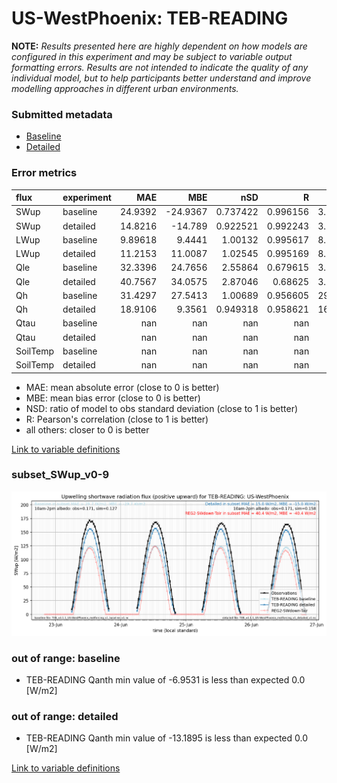 # US-WestPhoenix: TEB-READING

**NOTE:** *Results presented here are highly dependent on how models are configured in this experiment and may be subject to variable output formatting errors. Results are not intended to indicate the quality of any individual model, but to help participants better understand and improve modelling approaches in different urban environments.*

### Submitted metadata

- [Baseline](TEB-READING_US-WestPhoenix_baseline_attrs.md)
- [Detailed](TEB-READING_US-WestPhoenix_detailed_attrs.md)

### Error metrics

| flux     | experiment   |       MAE |      MBE |        nSD |          R |       5th |       95th |     RMSE |       cRMSE |     AMBE |        1-nSD |          1-R |   nSkewness |   nKurtosis |     Overlap |
|:---------|:-------------|----------:|---------:|-----------:|-----------:|----------:|-----------:|---------:|------------:|---------:|-------------:|-------------:|------------:|------------:|------------:|
| SWup     | baseline     |  24.9392  | -24.9367 |   0.737422 |   0.996156 |   3.58049 |  44.7927   |  28.6173 |   0.27316   |  24.9367 |   0.262578   |   0.00384416 |   0.725673  |   0.028442  |   0.135696  |
| SWup     | detailed     |  14.8216  | -14.789  |   0.922521 |   0.992243 |   3.34849 |  15.4528   |  16.5039 |   0.14253   |  14.789  |   0.0774791  |   0.00775695 |   2.26566   |   0.0728033 |   0.136741  |
| LWup     | baseline     |   9.89618 |   9.4441 |   1.00132  |   0.995617 |   8.86603 |  12.1142   |  11.9295 |   0.0936968 |   9.4441 |   0.00132007 |   0.00438289 |   0.0641433 |   0.0997219 |   0.0616257 |
| LWup     | detailed     |  11.2153  |  11.0087 |   1.02545  |   0.995169 |   8.12052 |  17.6202   |  13.6039 |   0.102742  |  11.0087 |   0.0254541  |   0.004831   |   0.0897783 |   0.111925  |   0.0621364 |
| Qle      | baseline     |  32.3396  |  24.7656 |   2.55864  |   0.679615 |   3.81077 | 142.99     |  60.1674 |   2.01714   |  24.7656 |   1.55864    |   0.320385   |   0.149618  |   0.733663  |   0.506111  |
| Qle      | detailed     |  40.7567  |  34.0575 |   2.87046  |   0.68625  |   3.81077 | 162.563    |  71.2486 |   2.30214   |  34.0575 |   1.87047    |   0.31375    |   0.293008  |   0.873785  |   0.538982  |
| Qh       | baseline     |  31.4297  |  27.5413 |   1.00689  |   0.956605 |  29.9538  |  30.8924   |  38.5134 |   0.295696  |  27.5413 |   0.00689317 |   0.0433952  |   0.110394  |   0.593444  |   0.522177  |
| Qh       | detailed     |  18.9106  |   9.3561 |   0.949318 |   0.958621 |  16.4979  |   0.318172 |  27.5688 |   0.284837  |   9.3561 |   0.0506795  |   0.041379   |   0.132532  |   0.734681  |   0.211062  |
| Qtau     | baseline     | nan       | nan      | nan        | nan        | nan       | nan        | nan      | nan         | nan      | nan          | nan          | nan         | nan         | nan         |
| Qtau     | detailed     | nan       | nan      | nan        | nan        | nan       | nan        | nan      | nan         | nan      | nan          | nan          | nan         | nan         | nan         |
| SoilTemp | baseline     | nan       | nan      | nan        | nan        | nan       | nan        | nan      | nan         | nan      | nan          | nan          | nan         | nan         | nan         |
| SoilTemp | detailed     | nan       | nan      | nan        | nan        | nan       | nan        | nan      | nan         | nan      | nan          | nan          | nan         | nan         | nan         |

 - MAE: mean absolute error (close to 0 is better)
 - MBE: mean bias error (close to 0 is better)
 - NSD: ratio of model to obs standard deviation (close to 1 is better)
 - R: Pearson's correlation (close to 1 is better)
 - all others: closer to 0 is better

[Link to variable definitions](../modelattrs/variable_definitions.md)

### <a name="subset_swup_v0-9"></a>subset_SWup_v0-9
[![TEB-READING_US-WestPhoenix_subset_SWup_v0-9.png](TEB-READING_US-WestPhoenix_subset_SWup_v0-9.png)](TEB-READING_US-WestPhoenix_subset_SWup_v0-9.png)

### out of range: baseline

 - TEB-READING Qanth min value of -6.9531 is less than expected 0.0 [W/m2]

### out of range: detailed

 - TEB-READING Qanth min value of -13.1895 is less than expected 0.0 [W/m2]


[Link to variable definitions](../modelattrs/variable_definitions.md)

